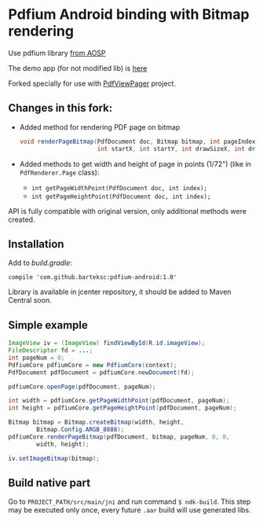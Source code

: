 # Pdfium Android binding with Bitmap rendering
Use pdfium library [from AOSP](https://android.googlesource.com/platform/external/pdfium/)

The demo app (for not modified lib) is [here](https://github.com/mshockwave/PdfiumAndroid-Demo-App)

Forked specially for use with [PdfViewPager](https://github.com/barteksc/PdfViewPager) project.

## Changes in this fork:
* Added method for rendering PDF page on bitmap

    ``` java
    void renderPageBitmap(PdfDocument doc, Bitmap bitmap, int pageIndex,
                          int startX, int startY, int drawSizeX, int drawSizeY);
    ```
* Added methods to get width and height of page in points (1/72") (like in `PdfRenderer.Page` class):
    * `int getPageWidthPoint(PdfDocument doc, int index);`
    * `int getPageHeightPoint(PdfDocument doc, int index);`

API is fully compatible with original version, only additional methods were created.

## Installation
Add to _build.gradle_:

`compile 'com.github.barteksc:pdfium-android:1.0'`

Library is available in jcenter repository, it should be added to Maven Central soon.

## Simple example
``` java
ImageView iv = (ImageView) findViewById(R.id.imageView);
FileDescriptor fd = ...;
int pageNum = 0;
PdfiumCore pdfiumCore = new PdfiumCore(context);
PdfDocument pdfDocument = pdfiumCore.newDocument(fd);

pdfiumCore.openPage(pdfDocument, pageNum);

int width = pdfiumCore.getPageWidthPoint(pdfDocument, pageNum);
int height = pdfiumCore.getPageHeightPoint(pdfDocument, pageNum);

Bitmap bitmap = Bitmap.createBitmap(width, height,
        Bitmap.Config.ARGB_8888);
pdfiumCore.renderPageBitmap(pdfDocument, bitmap, pageNum, 0, 0,
        width, height);

iv.setImageBitmap(bitmap);
```
## Build native part
Go to `PROJECT_PATH/src/main/jni` and run command `$ ndk-build`.
This step may be executed only once, every future `.aar` build will use generated libs.
